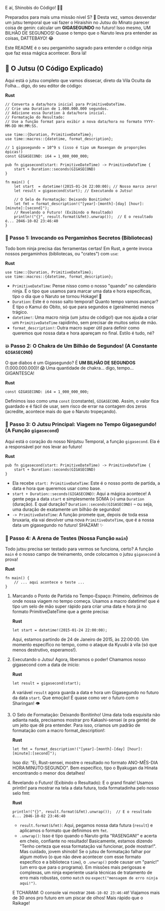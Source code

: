 E aí, Shinobis do Código! 🚀🍜

Preparados para mais uma missão nível S? 💪 Desta vez, vamos desvendar um jutsu temporal que vai fazer o Hiraishin no Jutsu do Minato parecer coisa de genin: calcular um **GIGASEGUNDO** no futuro! Isso mesmo, UM BILHÃO DE SEGUNDOS! Quase o tempo que o Naruto leva pra entender as coisas, DATTEBAYO! 😂

Este README é o seu pergaminho sagrado para entender o código ninja que faz essa mágica acontecer. Bora lá!

## 📜 O Jutsu (O Código Explicado)

Aqui está o jutsu completo que vamos dissecar, direto da Vila Oculta da Folha... digo, do seu editor de código:

**Rust**

```
// Converta a data/hora inicial para PrimitiveDateTime.
// Crie uma Duration de 1.000.000.000 segundos.
// Adicione essa Duration à data/hora inicial.
// Formatação do Resultado:
// Use a função format para exibir a nova data/hora no formato YYYY-MM-DD HH:MM:SS.

use time::{Duration, PrimitiveDateTime};
use time::macros::{datetime, format_description};

// 1 gigasegundo = 10^9 s (isso é tipo um Rasengan de proporções épicas!)
const GIGASECOND: i64 = 1_000_000_000;

pub fn gigasecond(start: PrimitiveDateTime) -> PrimitiveDateTime {
    start + Duration::seconds(GIGASECOND)
}

fn main() {
    let start  = datetime!(2015-01-24 22:00:00); // Nosso marco zero!
    let result = gigasecond(start); // Executando o Jutsu!

    // O Selo de Formatação: Deixando Bonitinho!
    let fmt = format_description!("[year]-[month]-[day] [hour]:[minute]:[second]");
    // Revelando o Futuro! (Exibindo o Resultado)
    println!("{}", result.format(&fmt).unwrap());  // E o resultado é... 2046-10-02 23:46:40
}
```

### 🍥 Passo 1: Invocando os Pergaminhos Secretos (Bibliotecas)

Todo bom ninja precisa das ferramentas certas! Em Rust, a gente invoca nossos pergaminhos (bibliotecas, ou "crates") com `use`:

**Rust**

```
use time::{Duration, PrimitiveDateTime};
use time::macros::{datetime, format_description};
```

* `PrimitiveDateTime`: Pense nisso como o nosso "quando" no calendário ninja. É o tipo que usamos para marcar uma data e hora específicas, tipo o dia que o Naruto se tornou Hokage! 🎉
* `Duration`: Este é o nosso salto temporal! Quanto tempo vamos avançar? É tipo o Kamui do Obito, só que para segundos e (geralmente) menos trágico.
* `datetime!`: Uma macro ninja (um jutsu de código!) que nos ajuda a criar um `PrimitiveDateTime` rapidinho, sem precisar de muitos selos de mão.
* `format_description!`: Outra macro super útil para definir como queremos que nossa data e hora apareçam no final. Estilo é tudo, né?

### 💥 Passo 2: O Chakra de Um Bilhão de Segundos! (A Constante `GIGASECOND`)

O que diabos é um Gigasegundo? É **UM BILHÃO DE SEGUNDOS** (1.000.000.000)! 😱 Uma quantidade de chakra... digo, tempo... GIGANTESCA!

**Rust**

```
const GIGASECOND: i64 = 1_000_000_000;
```

Definimos isso como uma `const` (constante), `GIGASECOND`. Assim, o valor fica guardado e é fácil de usar, sem risco de errar na contagem dos zeros (acredite, acontece mais do que o Naruto tropeçando).

### 🚀 Passo 3: O Jutsu Principal: Viagem no Tempo Gigasegundo! (A Função `gigasecond`)

Aqui está o coração do nosso Ninjutsu Temporal, a função `gigasecond`. Ela é a responsável por nos levar ao futuro!

**Rust**

```
pub fn gigasecond(start: PrimitiveDateTime) -> PrimitiveDateTime {
    start + Duration::seconds(GIGASECOND)
}
```

* Ela recebe `start: PrimitiveDateTime`: Este é o nosso ponto de partida, a data e hora que queremos usar como base.
* `start + Duration::seconds(GIGASECOND)`: Aqui a mágica acontece! A gente pega a data `start` e simplesmente SOMA (`+`) uma `Duration` (duração). E qual duração? `Duration::seconds(GIGASECOND)` – ou seja, uma duração de exatamente um bilhão de segundos!
* `-> PrimitiveDateTime`: A função promete que, depois de toda essa bruxaria, ela vai devolver uma nova `PrimitiveDateTime`, que é a nossa data um gigasegundo no futuro! SHAZAM! ✨

### 👊 Passo 4: A Arena de Testes (Nossa Função `main`)

Todo jutsu precisa ser testado para vermos se funciona, certo? A função `main` é o nosso campo de treinamento, onde colocamos o jutsu `gigasecond` à prova!

**Rust**

```
fn main() {
    // ... aqui acontece o teste ...
}
```

1. Marcando o Ponto de Partida no Tempo-Espaço:
   Primeiro, definimos de onde nossa viagem no tempo começa. Usamos a macro datetime! que é tipo um selo de mão super rápido para criar uma data e hora já no formato PrimitiveDateTime que a gente precisa:

   **Rust**

   ```
   let start = datetime!(2015-01-24 22:00:00);
   ```

   Aqui, estamos partindo de 24 de Janeiro de 2015, às 22:00:00. Um momento específico no tempo, como o ataque da Kyuubi à vila (só que menos destrutivo, esperamos!).
2. Executando o Jutsu!
   Agora, liberamos o poder! Chamamos nosso gigasecond com a data de início:

   **Rust**

   ```
   let result = gigasecond(start);
   ```

   A variável `result` agora guarda a data e hora um Gigasegundo no futuro da data `start`. Que emoção! É quase como ver o futuro com o Sharingan! 👁️
3. O Selo de Formatação: Deixando Bonitinho!
   Uma data toda esquisita não adianta nada, precisamos mostrar pro Kakashi-sensei (e pra gente) de um jeito que dê pra entender. Para isso, criamos um padrão de formatação com a macro format_description!:

   **Rust**

   ```
   let fmt = format_description!("[year]-[month]-[day] [hour]:[minute]:[second]");
   ```

   Isso diz: "Ei, Rust-sensei, mostre o resultado no formato ANO-MÊS-DIA HORA:MINUTO:SEGUNDO". Bem específico, tipo o Byakugan da Hinata encontrando o menor dos detalhes!
4. Revelando o Futuro! (Exibindo o Resultado):
   E o grand finale! Usamos println! para mostrar na tela a data futura, toda formatadinha pelo nosso selo fmt:

   **Rust**

   ```
   println!("{}", result.format(&fmt).unwrap());  // E o resultado é... 2046-10-02 23:46:40
   ```

   * `result.format(&fmt)`: Aqui, pegamos nossa data futura (`result`) e aplicamos o formato que definimos em `fmt`.
   * `.unwrap()`: Isso é tipo quando o Naruto grita "RASENGAN!" e acerta em cheio, confiante no resultado! Basicamente, estamos dizendo "Tenho certeza que essa formatação vai funcionar, pode mostrar!". Mas cuidado, jovem shinobi! Se o jutsu de formatação falhar por algum motivo (o que não deve acontecer com esse formato específico e a biblioteca `time`), o `.unwrap()` pode causar um "panic!" (um erro que para o programa). Em missões mais perigosas e complexas, um ninja experiente usaria técnicas de tratamento de erro mais robustas, como `match` ou `expect("mensagem de erro ninja aqui!")`.

   E TCHARAM: O console vai mostrar `2046-10-02 23:46:40`! Viajamos mais de 30 anos pro futuro em um piscar de olhos! Mais rápido que o Raikage!
